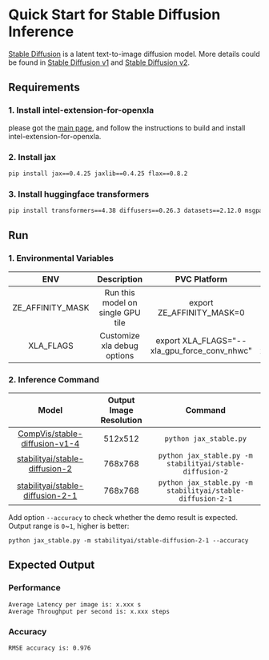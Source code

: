 # Quick Start for Stable Diffusion Inference

[Stable Diffusion](https://arxiv.org/abs/2112.10752) is a latent text-to-image diffusion model. More details could be found in [Stable Diffusion v1](https://github.com/CompVis/stable-diffusion) and [Stable Diffusion v2](https://github.com/Stability-AI/stablediffusion).

## Requirements

### 1. Install intel-extension-for-openxla

please got the [main page](https://github.com/intel/intel-extension-for-openxla/blob/main/README.md#build-and-install), and follow the instructions to build and install intel-extension-for-openxla.

### 2. Install jax
```bash
pip install jax==0.4.25 jaxlib==0.4.25 flax==0.8.2
```
### 3. Install huggingface transformers

```bash
pip install transformers==4.38 diffusers==0.26.3 datasets==2.12.0 msgpack==1.0.7
```
## Run

### 1. Environmental Variables

| **ENV** | **Description** | **PVC Platform** | **ATSM/DG2 Platform** | 
| :---: | :---: | :---: |:---: |
| ZE_AFFINITY_MASK | Run this model on single GPU tile |export ZE_AFFINITY_MASK=0 | export ZE_AFFINITY_MASK=0 |
| XLA_FLAGS | Customize xla debug options | export XLA_FLAGS="--xla_gpu_force_conv_nhwc" | export XLA_FLAGS="--xla_gpu_force_conv_nhwc" |

### 2. Inference Command

| **Model** | **Output Image Resolution** | **Command** | 
| :---: | :---: | :---: |
| [CompVis/stable-diffusion-v1-4](https://huggingface.co/CompVis/stable-diffusion-v1-4) | 512x512 | ```python jax_stable.py``` |
| [stabilityai/stable-diffusion-2](https://huggingface.co/stabilityai/stable-diffusion-2) | 768x768 | ```python jax_stable.py -m stabilityai/stable-diffusion-2``` |
| [stabilityai/stable-diffusion-2-1](https://huggingface.co/stabilityai/stable-diffusion-2-1) | 768x768 | ```python jax_stable.py -m stabilityai/stable-diffusion-2-1``` |

Add option `--accuracy` to check whether the demo result is expected. Output range is `0`~`1`, higher is better:
```shell
python jax_stable.py -m stabilityai/stable-diffusion-2-1 --accuracy
```

## Expected Output

### Performance
```
Average Latency per image is: x.xxx s
Average Throughput per second is: x.xxx steps
```

### Accuracy
```
RMSE accuracy is: 0.976
```

